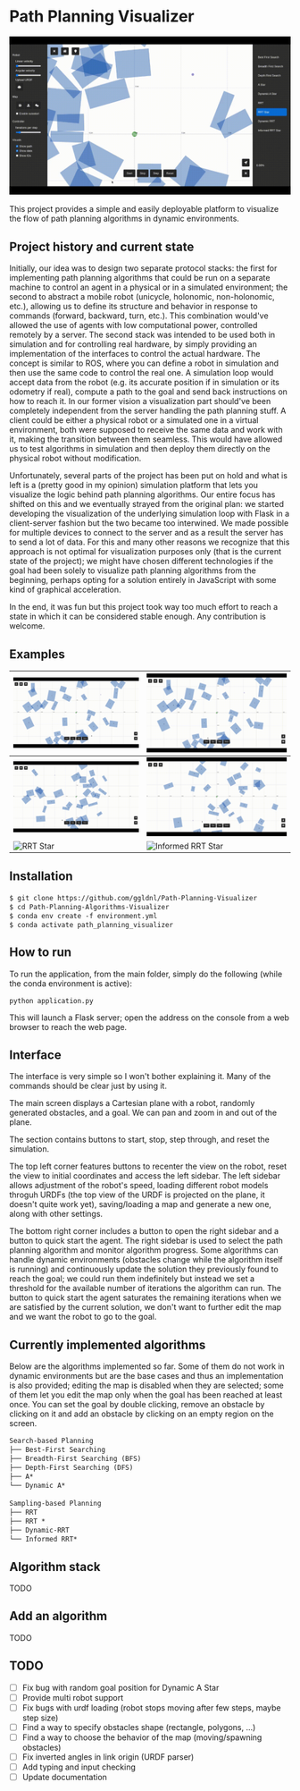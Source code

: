 # Path Planning Visualizer

![Preview](media/preview.gif)

This project provides a simple and easily deployable platform to visualize the flow of path planning algorithms in dynamic environments.

## Project history and current state

Initially, our idea was to design two separate protocol stacks: the first for implementing path planning algorithms that could be run on a separate machine to control an agent in a physical or in a simulated environment; the second to abstract a mobile robot (unicycle, holonomic, non-holonomic, etc.), allowing us to define its structure and behavior in response to commands (forward, backward, turn, etc.). This combination would've allowed the use of agents with low computational power, controlled remotely by a server. The second stack was intended to be used both in simulation and for controlling real hardware, by simply providing an implementation of the interfaces to control the actual hardware. The concept is similar to ROS, where you can define a robot in simulation and then use the same code to control the real one. A simulation loop would accept data from the robot (e.g. its accurate position if in simulation or its odometry if real), compute a path to the goal and send back instructions on how to reach it. 
In our former vision a visualization part should've been completely independent from the server handling the path planning stuff. A client could be either a physical robot or a simulated one in a virtual environment, both were supposed to receive the same data and work with it, making the transition between them seamless. This would have allowed us to test algorithms in simulation and then deploy them directly on the physical robot without modification.

Unfortunately, several parts of the project has been put on hold and what is left is a (pretty good in my opinion) simulation platform that lets you visualize the logic behind path planning algorithms. Our entire focus has shifted on this and we eventually strayed from the original plan: we started developing the visualization of the underlying simulation loop with Flask in a client-server fashion but the two became too interwined. We made possible for multiple devices to connect to the server and as a result the server has to send a lot of data. For this and many other reasons we recognize that this approach is not optimal for visualization purposes only (that is the current state of the project); we might have chosen different technologies if the goal had been solely to visualize path planning algorithms from the beginning, perhaps opting for a solution entirely in JavaScript with some kind of graphical acceleration. 

In the end, it was fun but this project took way too much effort to reach a state in which it can be considered stable enough. Any contribution is welcome.

## Examples

| ![BFS](media/bfs.gif) | ![A Star](media/a_star.gif) |
|-----------------------|-----------------------------|
| ![Dynamic A Star](media/dynamic_a_star.gif) | ![RRT](media/rrt.gif) |
| ![RRT Star](media/rrt_star.gif) | ![Informed RRT Star](media/informed_rrt_star.gif) |

## Installation

    $ git clone https://github.com/ggldnl/Path-Planning-Visualizer
    $ cd Path-Planning-Algorithms-Visualizer
    $ conda env create -f environment.yml
    $ conda activate path_planning_visualizer

## How to run

To run the application, from the main folder, simply do the following (while the conda environment is active):

```
python application.py
```

This will launch a Flask server; open the address on the console from a web browser to reach the web page.

## Interface 

The interface is very simple so I won't bother explaining it. Many of the commands should be clear just by using it.

The main screen displays a Cartesian plane with a robot, randomly generated obstacles, and a goal. We can pan and zoom in and out of the plane.

The section contains buttons to start, stop, step through, and reset the simulation.

The top left corner features buttons to recenter the view on the robot, reset the view to initial coordinates and access the left sidebar. The left sidebar allows adjustment of the robot's speed, loading different robot models throguh URDFs (the top view of the URDF is projected on the plane, it doesn't quite work yet), saving/loading a map and generate a new one, along with other settings.

The bottom right corner includes a button to open the right sidebar and a button to quick start the agent. The right sidebar is used to select the path planning algorithm and monitor algorithm progress. Some algorithms can handle dynamic environments (obstacles change while the algorithm itself is running) and continuously update the solution they previously found to reach the goal; we could run them indefinitely but instead we set a threshold for the available number of iterations the algorithm can run. The button to quick start the agent saturates the remaining iterations when we are satisfied by the current solution, we don't want to further edit the map and we want the robot to go to the goal.

## Currently implemented algorithms

Below are the algorithms implemented so far. Some of them do not work in dynamic environments but are the base cases and thus an implementation is also provided; editing the map is disabled when they are selected; some of them let you edit the map only when the goal has been reached at least once. You can set the goal by double clicking, remove an obstacle by clicking on it and add an obstacle by clicking on an empty region on the screen. 

```
Search-based Planning
├── Best-First Searching
├── Breadth-First Searching (BFS)
├── Depth-First Searching (DFS)
├── A*
└── Dynamic A*

Sampling-based Planning
├── RRT
├── RRT *
├── Dynamic-RRT
└── Informed RRT*
```

## Algorithm stack

TODO

## Add an algorithm

TODO

## TODO

- [ ] Fix bug with random goal position for Dynamic A Star
- [ ] Provide multi robot support
- [ ] Fix bugs with urdf loading (robot stops moving after few steps, maybe step size)
- [ ] Find a way to specify obstacles shape (rectangle, polygons, ...)
- [ ] Find a way to choose the behavior of the map (moving/spawning obstacles)
- [ ] Fix inverted angles in link origin (URDF parser)
- [ ] Add typing and input checking 
- [ ] Update documentation
